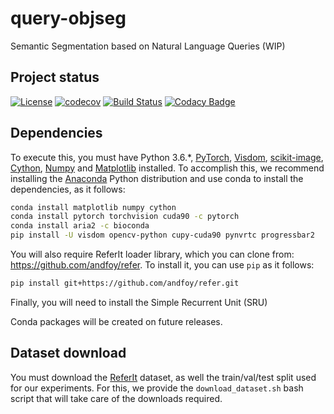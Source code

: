 # query-objseg
Semantic Segmentation based on Natural Language Queries (WIP)

## Project status
[![License](https://img.shields.io/badge/license-MIT-blue.svg)](./LICENSE)
[![codecov](https://codecov.io/gh/andfoy/query-objseg/branch/master/graph/badge.svg?token=99Q4tadxnT)](https://codecov.io/gh/andfoy/query-objseg)
[![Build Status](http://157.253.243.11/job/query-objseg/job/master/badge/icon)](http://157.253.243.11/job/query-objseg/job/master/)
[![Codacy Badge](https://api.codacy.com/project/badge/Grade/992bf5adf488489d8ea55998895793c7)](https://www.codacy.com?utm_source=github.com&amp;utm_medium=referral&amp;utm_content=andfoy/query-objseg&amp;utm_campaign=Badge_Grade)

## Dependencies

To execute this, you must have Python 3.6.*, [PyTorch](http://pytorch.org/), [Visdom](https://github.com/facebookresearch/visdom), [scikit-image](http://scikit-image.org/), [Cython](http://cython.org/), [Numpy](http://www.numpy.org/) and [Matplotlib](https://matplotlib.org/) installed. To accomplish this, we recommend installing the [Anaconda](https://www.anaconda.com/download) Python distribution and use conda to install the dependencies, as it follows:

```bash
conda install matplotlib numpy cython
conda install pytorch torchvision cuda90 -c pytorch
conda install aria2 -c bioconda
pip install -U visdom opencv-python cupy-cuda90 pynvrtc progressbar2
```

You will also require ReferIt loader library, which you can clone from: https://github.com/andfoy/refer. To install it, you can use ``pip`` as it follows:

```bash
pip install git+https://github.com/andfoy/refer.git
```

Finally, you will need to install the Simple Recurrent Unit (SRU)

Conda packages will be created on future releases.

## Dataset download
You must download the [ReferIt](https://github.com/lichengunc/refer) dataset, as well the train/val/test split used for our experiments. For this, we provide the ``download_dataset.sh`` bash script that will take care of the downloads required.
